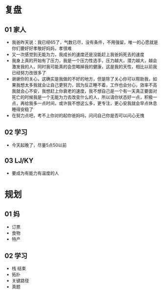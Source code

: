 # 复盘



## 01 家人

* 我爸昨天说：我已经65了，气数已尽，没有条件，不用强留，唯一的心愿就是你们要好好孝敬好妈妈，孝很难
* 又一次感觉到无能为力，我成长的速度还是没能赶上我爸妈死去的速度
* 我身上真的开始有了压力，我是一个压力性选手，压力越大，潜力越大，越会激发我的人，同时我可能真的会忽略掉我的健康，这是我的天性，相比以前我已经努力改很多了
* 谢谢你的关心，这确实是我做的不好的地方，但是除了关心你可以帮助我，如果我想太多我就会让自己更努力，因为反正睡不着，工作也会分心，效率不高我就会心不安，我想赶上你衰老的速度，我不想自己是一个有一天真正要面对死亡的时候我是一个无能为力去改变什么的人，所以请你状态好一点，积极一点，再给我多一点时间，或许我不想这么多，更专注，更心安我就会早点休息睡得安稳了
* 在努力点吧，考不上你对的起你爸妈吗，问问自己你是否可以问心无愧



## 02 学习

* 今天起晚了，尽量5点50以前



## 03 LJ/KY

* 要成为有能力有温度的人







# 规划



## 01 妈

* 订票
* 食物
* 特产



## 02 学习

* 栈 结束
* 拓扑
* 关键路径
* 真题
